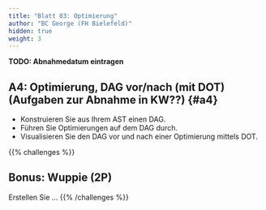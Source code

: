 ```yaml
---
title: "Blatt 03: Optimierung"
author: "BC George (FH Bielefeld)"
hidden: true
weight: 3
---
```


**TODO: Abnahmedatum eintragen**

## A4: Optimierung, DAG vor/nach (mit DOT) (Aufgaben zur Abnahme in KW??) {#a4}

*   Konstruieren Sie aus Ihrem AST einen DAG.
*   Führen Sie Optimierungen auf dem DAG durch.
*   Visualisieren Sie den DAG vor und nach einer Optimierung mittels DOT.

{{% challenges %}}
## Bonus: Wuppie (2P)
Erstellen Sie ...
{{% /challenges %}}
